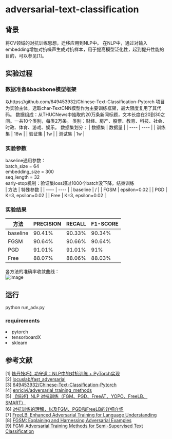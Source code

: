 # adversarial-text-classification
## 背景
将CV领域的对抗训练思想，迁移应用到NLP中。
在NLP中，通过对输入embedding增加对抗噪声生成对抗样本，用于提高模型泛化性，起到提升性能的目的，可以参见[1]。

## 实验过程
### 数据准备&backbone模型框架
以https://github.com/649453932/Chinese-Text-Classification-Pytorch 项目为实验主体，选取char-TextCNN模型作为主要训练框架，最大限度复用了其代码。
数据组成：从THUCNews中抽取的20万条新闻标题，文本长度在20到30之间。一共10个类别，每类2万条。
类别：财经、房产、股票、教育、科技、社会、时政、体育、游戏、娱乐。
数据集划分：
|  数据集   | 数据量  |
|  ----  | ----  |
| 训练集  | 18w |
| 验证集  | 1w |
| 测试集  | 1w |

### 实验参数
baseline通用参数：  
batch_size = 64  
embedding_size = 300  
seq_length = 32  
early-stop机制：验证集loss超过1000个batch没下降，结束训练  
|  方法   | 特殊参数  |
|  ----  | ----  |
| baseline  | / |
| FGSM  | epsilon=0.02 |
| PGD  | K=3, epsilon=0.02 |
| Free  | K=3, epsilon=0.02 |

### 实验结果
|  方法   | PRECISION  |  RECALL  |  F1-SCORE  | 
|  ----  | ----  |  ----  |  ----  |
| baseline  | 90.41% |  90.33%  |  90.34%  |
| FGSM  | 90.64% |  90.66%  |  90.64%  |
| PGD  | 91.01% |  91.01%  |  91%  |
| Free  | 88.07% |  88.06%  |  88.03%  |  

 

各方法的准确率收敛曲线：  
![image](https://user-images.githubusercontent.com/102469274/160290049-ab221359-974a-4fc4-8162-e0c81bbc7619.png)


## 运行
python run_adv.py 

### requirements
<li>pytorch  
<li>tensorboardX  
<li>sklearn  

## 参考文献
[1] [炼丹技巧】功守道：NLP中的对抗训练 + PyTorch实现](https://zhuanlan.zhihu.com/p/91269728)  
[2] [locuslab/fast_adversarial](https://github.com/locuslab/fast_adversarial)  
[3] [649453932/Chinese-Text-Classification-Pytorch](https://github.com/649453932/Chinese-Text-Classification-Pytorch)  
[4] [enricivi/adversarial_training_methods](https://github.com/enricivi/adversarial_training_methods)  
[5] [【综述】NLP 对抗训练（FGM、PGD、FreeAT、YOPO、FreeLB、SMART）](https://blog.csdn.net/qq_38204302/article/details/120774826?spm=1001.2101.3001.6650.1&utm_medium=distribute.pc_relevant.none-task-blog-2%7Edefault%7ECTRLIST%7ERate-1.pc_relevant_aa&depth_1-utm_source=distribute.pc_relevant.none-task-blog-2%7Edefault%7ECTRLIST%7ERate-1.pc_relevant_aa&utm_relevant_index=2)  
[6] [对抗训练的理解，以及FGM、PGD和FreeLB的详细介绍](https://blog.csdn.net/weixin_41712499/article/details/110878322)  
[7] [FreeLB: Enhanced Adversarial Training for Language Understanding](https://arxiv.org/abs/1909.11764v5)  
[8] [FGSM: Explaining and Harnessing Adversarial Examples](https://arxiv.org/pdf/1412.6572v1.pdf)  
[9] [FGM: Adversarial Training Methods for Semi-Supervised Text Classification](https://arxiv.org/pdf/1605.07725.pdf)  

